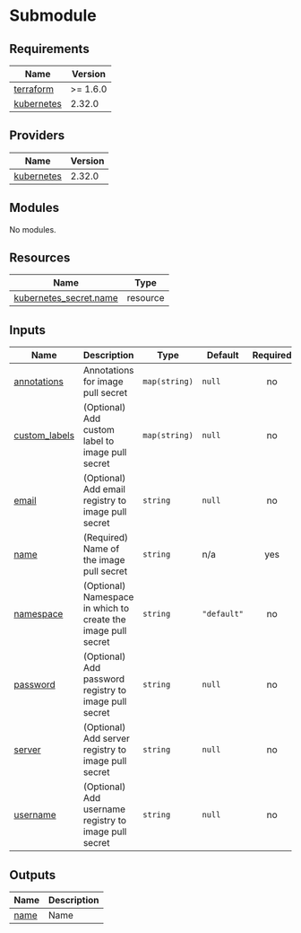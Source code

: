 # Submodule

<!-- BEGIN_TF_DOCS -->
## Requirements

| Name | Version |
|------|---------|
| <a name="requirement_terraform"></a> [terraform](#requirement\_terraform) | >= 1.6.0 |
| <a name="requirement_kubernetes"></a> [kubernetes](#requirement\_kubernetes) | 2.32.0 |

## Providers

| Name | Version |
|------|---------|
| <a name="provider_kubernetes"></a> [kubernetes](#provider\_kubernetes) | 2.32.0 |

## Modules

No modules.

## Resources

| Name | Type |
|------|------|
| [kubernetes_secret.name](https://registry.terraform.io/providers/hashicorp/kubernetes/2.32.0/docs/resources/secret) | resource |

## Inputs

| Name | Description | Type | Default | Required |
|------|-------------|------|---------|:--------:|
| <a name="input_annotations"></a> [annotations](#input\_annotations) | Annotations for image pull secret | `map(string)` | `null` | no |
| <a name="input_custom_labels"></a> [custom\_labels](#input\_custom\_labels) | (Optional) Add custom label to image pull secret | `map(string)` | `null` | no |
| <a name="input_email"></a> [email](#input\_email) | (Optional) Add email registry to image pull secret | `string` | `null` | no |
| <a name="input_name"></a> [name](#input\_name) | (Required) Name of the image pull secret | `string` | n/a | yes |
| <a name="input_namespace"></a> [namespace](#input\_namespace) | (Optional) Namespace in which to create the image pull secret | `string` | `"default"` | no |
| <a name="input_password"></a> [password](#input\_password) | (Optional) Add password registry to image pull secret | `string` | `null` | no |
| <a name="input_server"></a> [server](#input\_server) | (Optional) Add server registry to image pull secret | `string` | `null` | no |
| <a name="input_username"></a> [username](#input\_username) | (Optional) Add username registry to image pull secret | `string` | `null` | no |

## Outputs

| Name | Description |
|------|-------------|
| <a name="output_name"></a> [name](#output\_name) | Name |
<!-- END_TF_DOCS -->
